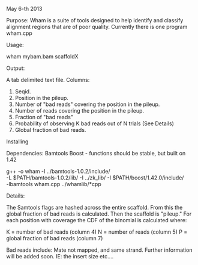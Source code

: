 May 6-th 2013

Purpose:
Wham is a suite of tools designed to help identify and classify alignment regions
that are of poor quality.  Currently there is one program wham.cpp

Usage:

wham mybam.bam scaffoldX 

Output:

A tab delimited text file.
Columns:

1. Seqid.
2. Position in the pileup. 
3. Number of "bad reads" covering the position in the pileup.
4. Number of reads covering the position in the pileup.
5. Fraction of "bad reads"
6. Probability of observing K bad reads out of N trials (See Details)
7. Global fraction of bad reads.

Installing

Dependencies:
Bamtools 
Boost - functions should be stable, but built on 1.42 

g++ -o wham -I ../bamtools-1.0.2/include/ \
-L $PATH/bamtools-1.0.2/lib/ -I ../zk_lib/ -I $PATH/boost/1.42.0/include/ \
-lbamtools wham.cpp ../whamlib/*cpp

Details:

The Samtools flags are hashed across the entire scaffold.  From this the global fraction
of bad reads is calculated.  Then the scaffold is "pileup."  For each position with 
coverage the CDF of the binomial is calculated where:

K = number of bad reads (column 4)
N = number of reads  (column 5)
P = global fraction of bad reads (column 7)

Bad reads include: Mate not mapped, and same strand.  Further information will be added
soon.  IE: the insert size etc....
